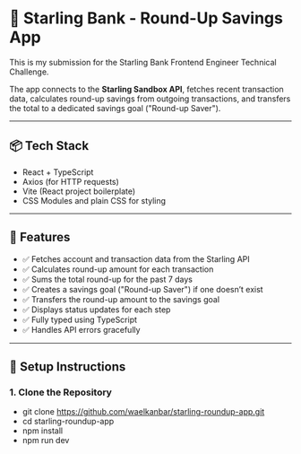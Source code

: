 # 💸 Starling Bank - Round-Up Savings App

This is my submission for the Starling Bank Frontend Engineer Technical Challenge.

The app connects to the **Starling Sandbox API**, fetches recent transaction data, calculates round-up savings from outgoing transactions, and transfers the total to a dedicated savings goal ("Round-up Saver").

---

## 📦 Tech Stack

- React + TypeScript
- Axios (for HTTP requests)
- Vite (React project boilerplate)
- CSS Modules and plain CSS for styling

---

## 🚀 Features

- ✅ Fetches account and transaction data from the Starling API
- ✅ Calculates round-up amount for each transaction
- ✅ Sums the total round-up for the past 7 days
- ✅ Creates a savings goal ("Round-up Saver") if one doesn’t exist
- ✅ Transfers the round-up amount to the savings goal
- ✅ Displays status updates for each step
- ✅ Fully typed using TypeScript
- ✅ Handles API errors gracefully

---

## 🔧 Setup Instructions

### 1. Clone the Repository

- git clone https://github.com/waelkanbar/starling-roundup-app.git
- cd starling-roundup-app
- npm install
- npm run dev
